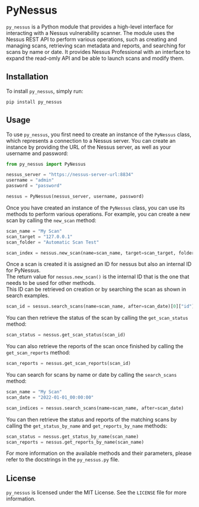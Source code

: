 # PyNessus

`py_nessus` is a Python module that provides a high-level interface for interacting with a Nessus vulnerability scanner. The module uses the Nessus REST API to perform various operations, such as creating and managing scans, retrieving scan metadata and reports, and searching for scans by name or date. It provides Nessus Professional with an interface to expand the read-omly API and be able to launch scans and modify them.

## Installation

To install `py_nessus`, simply run:

```
pip install py_nessus
```

## Usage

To use `py_nessus`, you first need to create an instance of the `PyNessus` class, which represents a connection to a Nessus server. You can create an instance by providing the URL of the Nessus server, as well as your username and password:

```python
from py_nessus import PyNessus

nessus_server = "https://nessus-server-url:8834"
username = "admin"
password = "password"

nessus = PyNessus(nessus_server, username, password)
```

Once you have created an instance of the `PyNessus` class, you can use its methods to perform various operations. For example, you can create a new scan by calling the `new_scan` method:

```python
scan_name = "My Scan"
scan_target = "127.0.0.1"
scan_folder = "Automatic Scan Test"

scan_index = nessus.new_scan(name=scan_name, target=scan_target, folder=scan_folder)
```

Once a scan is created it is assigned an ID for nessus but also an internal ID for PyNessus.\
The return value for `nessus.new_scan()` is the internal ID that is the one that needs to be used for other methods.\
This ID can be retrieved on creation or by searching the scan as shown in search examples.

```python
scan_id = sessus.search_scans(name=scan_name, after=scan_date)[0]["id"]
```


You can then retrieve the status of the scan by calling the `get_scan_status` method:

```python
scan_status = nessus.get_scan_status(scan_id)
```

You can also retrieve the reports of the scan once finished by calling the `get_scan_reports` method:

```python
scan_reports = nessus.get_scan_reports(scan_id)
```

You can search for scans by name or date by calling the `search_scans` method:

```python
scan_name = "My Scan"
scan_date = "2022-01-01_00:00:00"

scan_indices = nessus.search_scans(name=scan_name, after=scan_date)
```

You can then retrieve the status and reports of the matching scans by calling the `get_status_by_name` and `get_reports_by_name` methods:

```python
scan_status = nessus.get_status_by_name(scan_name)
scan_reports = nessus.get_reports_by_name(scan_name)
```

For more information on the available methods and their parameters, please refer to the docstrings in the `py_nessus.py` file.

## License

`py_nessus` is licensed under the MIT License. See the `LICENSE` file for more information.
